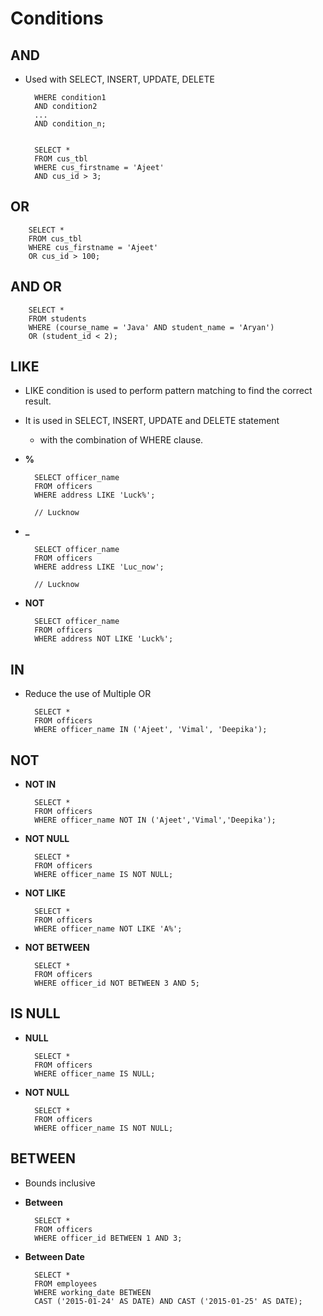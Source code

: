 # Conditions

## AND
* Used with SELECT, INSERT, UPDATE, DELETE

        WHERE condition1  
        AND condition2  
        ...  
        AND condition_n;  


        SELECT *  
        FROM cus_tbl  
        WHERE cus_firstname = 'Ajeet'  
        AND cus_id > 3;  


## OR

        SELECT *  
        FROM cus_tbl  
        WHERE cus_firstname = 'Ajeet'  
        OR cus_id > 100;  


## AND OR

        SELECT *  
        FROM students  
        WHERE (course_name = 'Java' AND student_name = 'Aryan')  
        OR (student_id < 2); 

## LIKE
* LIKE condition is used to perform pattern matching to find the correct result. 
* It is used in SELECT, INSERT, UPDATE and DELETE statement 
    * with the combination of WHERE clause.

* **%**

        SELECT officer_name  
        FROM officers  
        WHERE address LIKE 'Luck%'; 
        
        // Lucknow

* **_**

        SELECT officer_name  
        FROM officers  
        WHERE address LIKE 'Luc_now';  
        
        // Lucknow

* **NOT**

        SELECT officer_name  
        FROM officers  
        WHERE address NOT LIKE 'Luck%';  


## IN
* Reduce the use of Multiple OR

        SELECT *  
        FROM officers  
        WHERE officer_name IN ('Ajeet', 'Vimal', 'Deepika');  

## NOT
* **NOT IN**

        SELECT *  
        FROM officers  
        WHERE officer_name NOT IN ('Ajeet','Vimal','Deepika');  

* **NOT NULL**

        SELECT *  
        FROM officers  
        WHERE officer_name IS NOT NULL;  

* **NOT LIKE**

        SELECT *  
        FROM officers  
        WHERE officer_name NOT LIKE 'A%';  

* **NOT BETWEEN**

        SELECT *  
        FROM officers  
        WHERE officer_id NOT BETWEEN 3 AND 5;  

## IS NULL

* **NULL**

        SELECT *  
        FROM officers  
        WHERE officer_name IS NULL;  

* **NOT NULL**

        SELECT *  
        FROM officers  
        WHERE officer_name IS NOT NULL;  

## BETWEEN
* Bounds inclusive

* **Between**

        SELECT *  
        FROM officers  
        WHERE officer_id BETWEEN 1 AND 3;  

* **Between Date**

        SELECT *  
        FROM employees  
        WHERE working_date BETWEEN 
        CAST ('2015-01-24' AS DATE) AND CAST ('2015-01-25' AS DATE);